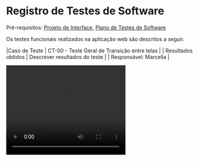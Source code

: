 # Registro de Testes de Software

Pré-requisitos: [Projeto de Interface](https://github.com/ICEI-PUC-Minas-PMV-ADS/pmv-ads-2024-1-e1-proj-web-t1-pmv-ads-2024-1-e1-projequilfinanc/blob/main/documentos/04-Projeto%20de%20Interface.md), [Plano de Testes de Software](https://github.com/ICEI-PUC-Minas-PMV-ADS/pmv-ads-2024-1-e1-proj-web-t1-pmv-ads-2024-1-e1-projequilfinanc/blob/main/documentos/07-Plano%20de%20Testes%20de%20Software.md)

Os testes funcionais realizados na aplicação web são descritos a seguir.

|Caso de Teste    | CT-00 - Teste Geral de Transição entre telas |
| Resultados obtidos | Descrever resultados do teste  |
| Responsável: Marcella |

<video width="320" height="240" controls>
  <source src="caminho/para/o/video.mp4" type="video/mp4">
  Seu navegador não suporta a tag de vídeo.
</video>
